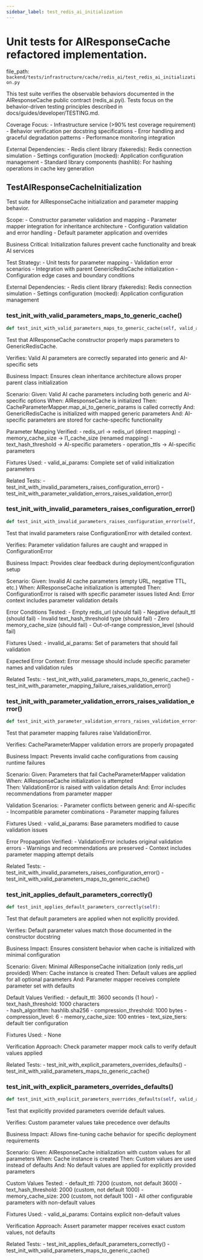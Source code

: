 ```yaml
---
sidebar_label: test_redis_ai_initialization
---
```


# Unit tests for AIResponseCache refactored implementation.

  file_path: `backend/tests/infrastructure/cache/redis_ai/test_redis_ai_initialization.py`

This test suite verifies the observable behaviors documented in the
AIResponseCache public contract (redis_ai.pyi). Tests focus on the
behavior-driven testing principles described in docs/guides/developer/TESTING.md.

Coverage Focus:
    - Infrastructure service (>90% test coverage requirement)
    - Behavior verification per docstring specifications
    - Error handling and graceful degradation patterns
    - Performance monitoring integration

External Dependencies:
    - Redis client library (fakeredis): Redis connection simulation
    - Settings configuration (mocked): Application configuration management
    - Standard library components (hashlib): For hashing operations in cache key generation

## TestAIResponseCacheInitialization

Test suite for AIResponseCache initialization and parameter mapping behavior.

Scope:
    - Constructor parameter validation and mapping
    - Parameter mapper integration for inheritance architecture
    - Configuration validation and error handling
    - Default parameter application and overrides
    
Business Critical:
    Initialization failures prevent cache functionality and break AI services
    
Test Strategy:
    - Unit tests for parameter mapping
    - Validation error scenarios
    - Integration with parent GenericRedisCache initialization
    - Configuration edge cases and boundary conditions
    
External Dependencies:
    - Redis client library (fakeredis): Redis connection simulation
    - Settings configuration (mocked): Application configuration management

### test_init_with_valid_parameters_maps_to_generic_cache()

```python
def test_init_with_valid_parameters_maps_to_generic_cache(self, valid_ai_params):
```

Test that AIResponseCache constructor properly maps parameters to GenericRedisCache.

Verifies:
    Valid AI parameters are correctly separated into generic and AI-specific sets
    
Business Impact:
    Ensures clean inheritance architecture allows proper parent class initialization
    
Scenario:
    Given: Valid AI cache parameters including both generic and AI-specific options
    When: AIResponseCache is initialized
    Then: CacheParameterMapper.map_ai_to_generic_params is called correctly
    And: GenericRedisCache is initialized with mapped generic parameters
    And: AI-specific parameters are stored for cache-specific functionality
    
Parameter Mapping Verified:
    - redis_url -> redis_url (direct mapping)
    - memory_cache_size -> l1_cache_size (renamed mapping)
    - text_hash_threshold -> AI-specific parameters
    - operation_ttls -> AI-specific parameters
    
Fixtures Used:
    - valid_ai_params: Complete set of valid initialization parameters
    
Related Tests:
    - test_init_with_invalid_parameters_raises_configuration_error()
    - test_init_with_parameter_validation_errors_raises_validation_error()

### test_init_with_invalid_parameters_raises_configuration_error()

```python
def test_init_with_invalid_parameters_raises_configuration_error(self, invalid_ai_params):
```

Test that invalid parameters raise ConfigurationError with detailed context.

Verifies:
    Parameter validation failures are caught and wrapped in ConfigurationError
    
Business Impact:
    Provides clear feedback during deployment/configuration setup
    
Scenario:
    Given: Invalid AI cache parameters (empty URL, negative TTL, etc.)
    When: AIResponseCache initialization is attempted
    Then: ConfigurationError is raised with specific parameter issues listed
    And: Error context includes parameter validation details
    
Error Conditions Tested:
    - Empty redis_url (should fail)
    - Negative default_ttl (should fail)
    - Invalid text_hash_threshold type (should fail)
    - Zero memory_cache_size (should fail)
    - Out-of-range compression_level (should fail)
    
Fixtures Used:
    - invalid_ai_params: Set of parameters that should fail validation
    
Expected Error Context:
    Error message should include specific parameter names and validation rules
    
Related Tests:
    - test_init_with_valid_parameters_maps_to_generic_cache()
    - test_init_with_parameter_mapping_failure_raises_validation_error()

### test_init_with_parameter_validation_errors_raises_validation_error()

```python
def test_init_with_parameter_validation_errors_raises_validation_error(self, valid_ai_params):
```

Test that parameter mapping failures raise ValidationError.

Verifies:
    CacheParameterMapper validation errors are properly propagated
    
Business Impact:
    Prevents invalid cache configurations from causing runtime failures
    
Scenario:
    Given: Parameters that fail CacheParameterMapper validation
    When: AIResponseCache initialization is attempted  
    Then: ValidationError is raised with validation details
    And: Error includes recommendations from parameter mapper
    
Validation Scenarios:
    - Parameter conflicts between generic and AI-specific
    - Incompatible parameter combinations
    - Parameter mapping failures
    
Fixtures Used:
    - valid_ai_params: Base parameters modified to cause validation issues
    
Error Propagation Verified:
    - ValidationError includes original validation errors
    - Warnings and recommendations are preserved
    - Context includes parameter mapping attempt details
    
Related Tests:
    - test_init_with_invalid_parameters_raises_configuration_error()
    - test_init_with_valid_parameters_maps_to_generic_cache()

### test_init_applies_default_parameters_correctly()

```python
def test_init_applies_default_parameters_correctly(self):
```

Test that default parameters are applied when not explicitly provided.

Verifies:
    Default parameter values match those documented in the constructor docstring
    
Business Impact:
    Ensures consistent behavior when cache is initialized with minimal configuration
    
Scenario:
    Given: Minimal AIResponseCache initialization (only redis_url provided)
    When: Cache instance is created
    Then: Default values are applied for all optional parameters
    And: Parameter mapper receives complete parameter set with defaults
    
Default Values Verified:
    - default_ttl: 3600 seconds (1 hour)
    - text_hash_threshold: 1000 characters  
    - hash_algorithm: hashlib.sha256
    - compression_threshold: 1000 bytes
    - compression_level: 6
    - memory_cache_size: 100 entries
    - text_size_tiers: default tier configuration
    
Fixtures Used:
    - None
    
Verification Approach:
    Check parameter mapper mock calls to verify default values applied
    
Related Tests:
    - test_init_with_explicit_parameters_overrides_defaults()
    - test_init_with_valid_parameters_maps_to_generic_cache()

### test_init_with_explicit_parameters_overrides_defaults()

```python
def test_init_with_explicit_parameters_overrides_defaults(self, valid_ai_params):
```

Test that explicitly provided parameters override default values.

Verifies:
    Custom parameter values take precedence over defaults
    
Business Impact:
    Allows fine-tuning cache behavior for specific deployment requirements
    
Scenario:
    Given: AIResponseCache initialization with custom values for all parameters
    When: Cache instance is created
    Then: Custom values are used instead of defaults
    And: No default values are applied for explicitly provided parameters
    
Custom Values Tested:
    - default_ttl: 7200 (custom, not default 3600)
    - text_hash_threshold: 2000 (custom, not default 1000)
    - memory_cache_size: 200 (custom, not default 100)
    - All other configurable parameters with non-default values
    
Fixtures Used:
    - valid_ai_params: Contains explicit non-default values
    
Verification Approach:
    Assert parameter mapper receives exact custom values, not defaults
    
Related Tests:
    - test_init_applies_default_parameters_correctly()
    - test_init_with_valid_parameters_maps_to_generic_cache()
